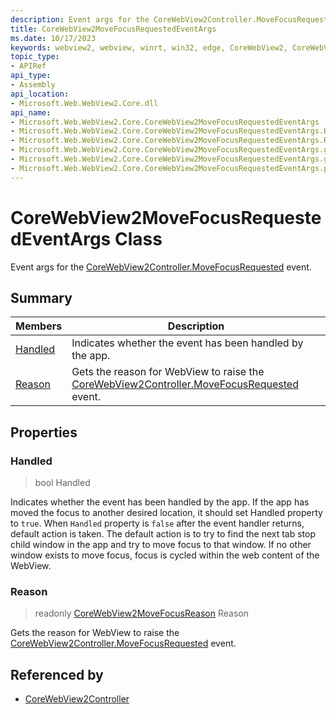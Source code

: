 ```yaml
---
description: Event args for the CoreWebView2Controller.MoveFocusRequested event.
title: CoreWebView2MoveFocusRequestedEventArgs
ms.date: 10/17/2023
keywords: webview2, webview, winrt, win32, edge, CoreWebView2, CoreWebView2Controller, browser control, edge html, CoreWebView2MoveFocusRequestedEventArgs
topic_type:
- APIRef
api_type:
- Assembly
api_location:
- Microsoft.Web.WebView2.Core.dll
api_name:
- Microsoft.Web.WebView2.Core.CoreWebView2MoveFocusRequestedEventArgs
- Microsoft.Web.WebView2.Core.CoreWebView2MoveFocusRequestedEventArgs.Handled
- Microsoft.Web.WebView2.Core.CoreWebView2MoveFocusRequestedEventArgs.Reason
- Microsoft.Web.WebView2.Core.CoreWebView2MoveFocusRequestedEventArgs.get_Handled
- Microsoft.Web.WebView2.Core.CoreWebView2MoveFocusRequestedEventArgs.get_Reason
- Microsoft.Web.WebView2.Core.CoreWebView2MoveFocusRequestedEventArgs.put_Handled
---
```


# CoreWebView2MoveFocusRequestedEventArgs Class



Event args for the [CoreWebView2Controller.MoveFocusRequested](corewebview2controller.md#movefocusrequested) event.

## Summary

Members|Description
--|--
[Handled](#handled) | Indicates whether the event has been handled by the app.
[Reason](#reason) | Gets the reason for WebView to raise the [CoreWebView2Controller.MoveFocusRequested](corewebview2controller.md#movefocusrequested) event.

## Properties

### Handled

>  bool Handled

Indicates whether the event has been handled by the app.
If the app has moved the focus to another desired location, it should set Handled property to `true`. When `Handled` property is `false` after the event handler returns, default action is taken. The default action is to try to find the next tab stop child window in the app and try to move focus to that window. If no other window exists to move focus, focus is cycled within the web content of the WebView.

### Reason

> readonly  [CoreWebView2MoveFocusReason](corewebview2movefocusreason.md) Reason

Gets the reason for WebView to raise the [CoreWebView2Controller.MoveFocusRequested](corewebview2controller.md#movefocusrequested) event.






## Referenced by

- [CoreWebView2Controller](corewebview2controller.md)
